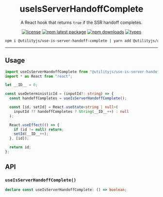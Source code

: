<div align="center">
  <h1 align="center">
    useIsServerHandoffComplete
  </h1>
</div>

<div align="center">

A React hook that returns `true` if the SSR handoff completes.

[![license](https://img.shields.io/github/license/mimshins/utilityjs?color=212121&style=for-the-badge)](https://github.com/mimshins/utilityjs/blob/main/LICENSE)
[![npm latest package](https://img.shields.io/npm/v/@utilityjs/use-is-server-handoff-complete?color=212121&style=for-the-badge)](https://www.npmjs.com/package/@utilityjs/use-is-server-handoff-complete)
[![npm downloads](https://img.shields.io/npm/dm/@utilityjs/use-is-server-handoff-complete?color=212121&style=for-the-badge)](https://www.npmjs.com/package/@utilityjs/use-is-server-handoff-complete)
[![types](https://img.shields.io/npm/types/@utilityjs/use-is-server-handoff-complete?color=212121&style=for-the-badge)](https://www.npmjs.com/package/@utilityjs/use-is-server-handoff-complete)

```bash
npm i @utilityjs/use-is-server-handoff-complete | yarn add @utilityjs/use-is-server-handoff-complete
```

</div>

<hr>

## Usage

```ts
import useIsServerHandoffComplete from "@utilityjs/use-is-server-handoff-complete";
import * as React from "react";

let __ID__ = 0;

const useDeterministicId = (inputId?: string) => {
  const handoffCompletes = useIsServerHandoffComplete();

  const [id, setId] = React.useState<string | null>(
    inputId ?? handoffCompletes ? String(__ID__++) : null
  );

  React.useEffect(() => {
    if (id != null) return;
    setId(__ID__++);
  }, [id]);

  return id;
};
```

## API

### `useIsServerHandoffComplete()`

```ts
declare const useIsServerHandoffComplete: () => boolean;
```
